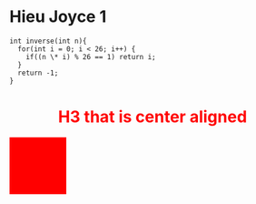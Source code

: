 # Hieu Joyce 1

    int inverse(int n){
      for(int i = 0; i < 26; i++) {
        if((n \* i) % 26 == 1) return i;
      }
      return -1;
    }

<h1 style="text-align: center; color: red">H3 that is center aligned</h1>
<div style="height: 100px; width: 100px; background-color: red;"></div>

